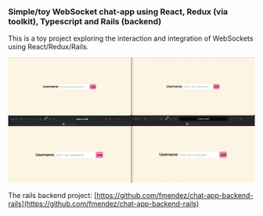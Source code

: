 
### Simple/toy WebSocket chat-app using React, Redux (via toolkit), Typescript and Rails (backend)

This is a toy project exploring the interaction and integration of WebSockets using React/Redux/Rails.

![Chat app demo](public/chatappdemo.gif)

The rails backend project: [https://github.com/fmendez/chat-app-backend-rails](https://github.com/fmendez/chat-app-backend-rails)

